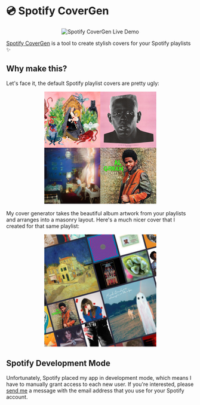 # 💿 Spotify CoverGen

<p align="center">
    <img alt="Spotify CoverGen Live Demo" src="./demo-images/covergen-demo.gif" style="max-height: 500px;"/>
</p>

[Spotify CoverGen](https://spotify-covergen.herokuapp.com) is a tool to create stylish covers for your Spotify playlists ✨


## Why make this?
Let's face it, the default Spotify playlist covers are pretty ugly:

<p align="center">
    <img alt="Spotify's Ugly Playlist Cover" src="./demo-images/default-playlist-cover.png" style="max-width: 300px; max-height:300px;"/>
</p>

My cover generator takes the beautiful album artwork from your playlists and arranges into a masonry layout. Here's a much nicer cover that I created for that same playlist:

<p align="center">
    <img alt="My Beautiful Playlist Cover" src="./demo-images/my-playlist-cover.jpeg" style="max-width: 300px; max-height:300px;"/>
</p>

## Spotify Development Mode

Unfortunately, Spotify placed my app in development mode, which means I have to manually grant access to each new user. If you're interested, please [send me](mailto:zbreit18@gmail.com) a message with the email address that you use for your Spotify account.

